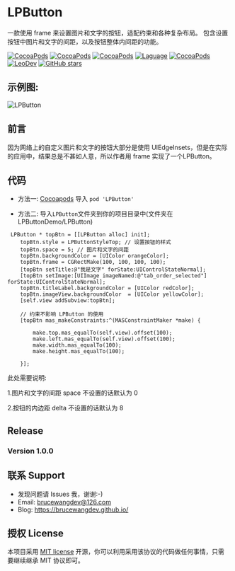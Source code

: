 # LPButton 
一款使用 frame 来设置图片和文字的按钮，适配约束和各种复杂布局。
包含设置按钮中图片和文字的间距，以及按钮整体内间距的功能。

[![CocoaPods](https://img.shields.io/cocoapods/v/LCActionSheet.svg)](http://cocoadocs.org/docsets/LCActionSheet)
[![CocoaPods](https://img.shields.io/cocoapods/l/LCActionSheet.svg)](https://raw.githubusercontent.com/iTofu/LCActionSheet/master/LICENSE)
[![CocoaPods](https://img.shields.io/cocoapods/p/LCActionSheet.svg)](http://cocoadocs.org/docsets/LCActionSheet)
[![Laguage](https://img.shields.io/badge/language-ObjC%20%26%20Swift-orange.svg)](https://github.com/iTofu/LCActionSheet)
[![CocoaPods](https://img.shields.io/cocoapods/dt/LCActionSheet.svg)](https://cocoapods.org/pods/LCActionSheet)
[![LeoDev](https://img.shields.io/badge/blog-LeoDev.me-brightgreen.svg)](https://leodev.me)
[![GitHub stars](https://img.shields.io/github/stars/iTofu/LCActionSheet.svg?style=social&label=Star)](https://github.com/iTofu/LCActionSheet)


## 示例图:

![LPButton](https://github.com/bruceWangDev/LPButton/blob/master/LPButton.png)

## 前言

因为网络上的自定义图片和文字的按钮大部分是使用 UIEdgeInsets，但是在实际的应用中，结果总是不甚如人意，所以作者用 frame 实现了一个LPButton。

## 代码

- 方法一: [Cocoapods](https://cocoapods.org/) 导入 `pod 'LPButton'`

- 方法二: 导入`LPButton`文件夹到你的项目目录中(文件夹在LPButtonDemo/LPButton)

```
 LPButton * topBtn = [[LPButton alloc] init];
    topBtn.style = LPButtonStyleTop; // 设置按钮的样式
    topBtn.space = 5; // 图片和文字的间距
    topBtn.backgroundColor = [UIColor orangeColor];
    topBtn.frame = CGRectMake(100, 100, 100, 100);
    [topBtn setTitle:@"我是文字" forState:UIControlStateNormal];
    [topBtn setImage:[UIImage imageNamed:@"tab_order_selected"] forState:UIControlStateNormal];
    topBtn.titleLabel.backgroundColor = [UIColor redColor];
    topBtn.imageView.backgroundColor  = [UIColor yellowColor];
    [self.view addSubview:topBtn];
    
    // 约束不影响 LPButton 的使用
    [topBtn mas_makeConstraints:^(MASConstraintMaker *make) {
       
        make.top.mas_equalTo(self.view).offset(100);
        make.left.mas_equalTo(self.view).offset(100);
        make.width.mas_equalTo(100);
        make.height.mas_equalTo(100);
        
    }];
```

此处需要说明: 

1.图片和文字的间距 space 不设置的话默认为 0

2.按钮的内边距 delta 不设置的话默认为 8 

## Release
### Version 1.0.0 


## 联系 Support

* 发现问题请 Issues 我，谢谢:-)
* Email: brucewangdev@126.com
* Blog: https://brucewangdev.github.io/

## 授权 License

本项目采用 [MIT license](http://opensource.org/licenses/MIT) 开源，你可以利用采用该协议的代码做任何事情，只需要继续继承 MIT 协议即可。


